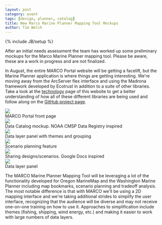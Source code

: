 ```yaml
---
layout: post
category: event
tags: [design, planner, catalog]
title: New Marco Marine Planner Mapping Tool Mockups
author: Tim Welch
---
```

{% include JB/setup %}

After an initial needs assessment the team has worked up some preliminary mockups for the Marco Marine Planner mapping tool.  Please be aware, these are a work in progress and  are not finalized.

In August, the entire MARCO Portal website will be getting a facelift, but the Marine Planner application is where things are getting interesting.  We're moving away from the ArcServer flex interface and using the Madrona framework developed by Ecotrust in addition to a suite of other libraries.  Take a look at the [technology]({{BASE_PATH}}/technology.html) page of this website to get a better understanding of how all of these different libraries are being used and follow along on the <a href="http://github.com/ecotrust/marco-portal">GitHub project page</a>.

<div class="row">
	<div class="span10">
		<div class="span3">
			<div class="thumbnail">
				<a href="{{BASE_PATH}}/assets/img/portal-front-page.png"><img src="{{BASE_PATH}}/assets/img/portal-front-page.png"/></a>
				<div class="attrib caption">MARCO Portal front page</div>
			</div>
		</div>
		<div class="span3">
			<div class="thumbnail">
				<a href="{{BASE_PATH}}/assets/img/mockup-data-catalog.png"><img src="{{BASE_PATH}}/assets/img/mockup-data-catalog.png"/></a>
				<div class="attrib caption">Data Catalog mockup.  NOAA CMSP Data Registry inspired</div>
			</div>
		</div>
		<div class="span3">
			<div class="thumbnail">
				<a href="{{BASE_PATH}}/assets/img/mockup-data-layers.png"><img src="{{BASE_PATH}}/assets/img/mockup-data-layers.png"/></a>
				<div class="attrib caption">Data layer panel with themes and grouping</div>
			</div>
		</div>		
	</div>
</div>

<div class="row">
	<div class="span10">
		<div class="span3">
			<div class="thumbnail">
				<a href="{{BASE_PATH}}/assets/img/mockup-designs-scenario.png"><img src="{{BASE_PATH}}/assets/img/mockup-designs-scenario.png"/></a>
				<div class="attrib caption">Scenario planning feature</div>
			</div>
		</div>		
		<div class="span3">
			<div class="thumbnail">
				<a href="{{BASE_PATH}}/assets/img/mockup-designs-sharing.png"><img src="{{BASE_PATH}}/assets/img/mockup-designs-sharing.png"/></a>
				<div class="attrib caption">Sharing designs/scenarios.  Google Docs inspired</div>
			</div>
		</div>
		<div class="span3">
			<div class="thumbnail">
				<a href="{{BASE_PATH}}/assets/img/mockup-data-layers.png"><img src="{{BASE_PATH}}/assets/img/mockup-data-layers.png"/></a>
				<div class="attrib caption">Data layer panel</div>
			</div>
		</div>
	</div>
</div>

The MARCO Marine Planner Mapping Tool will be leveraging a lot of the functionality developed for Oregon MarineMap and the Washington Marine Planner including map bookmarks, scenario planning and tradeoff analysis.  The most notable difference is that with MARCO we'll be using a 2D mapping interface and we're taking additional strides to simplify the user interface, recognizing that the audience will be diverse and may not receive one-on-one training on how to use it. Approaches to simplification include themes (fishing, shipping, wind energy, etc.) and making it easier to work with large numbers of data layers.